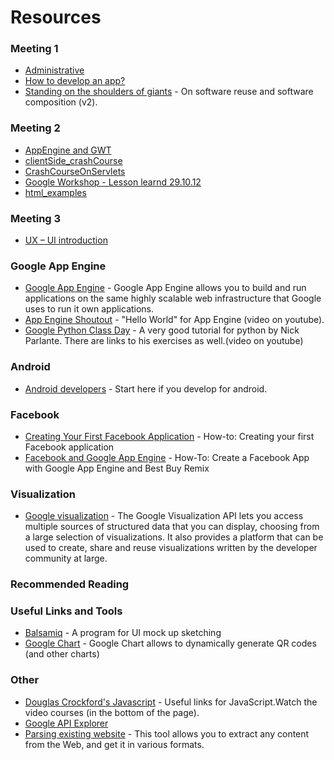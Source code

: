 # Resources

### Meeting 1

- [Administrative](http://docs.google.com/present/view?id=dd7fg6t5_8fg26w2hf)
- [How to develop an app?](http://docs.google.com/present/edit?id=0ATnSRy32pYeGZGNqM3RraG1fMjE1ZjduZjUzZmQ&hl=en_GB)
- [Standing on the shoulders of giants](http://prezi.com/6zyl4nqy2hln/standing-on-the-shoulders-of-giants-v2/) - On software reuse and software composition (v2).

### Meeting 2

- [AppEngine and GWT](http://docs.google.com/present/view?id=dd7fg6t5_8fg26w2hf)
- [clientSide_crashCourse](https://sites.google.com/site/startup14a/resources/clientSide_crashCourse.pdf?attredirects=0&d=1)
- [CrashCourseOnServlets](https://sites.google.com/site/startup14a/resources/CrashCourseOnServlets.pdf?attredirects=0&d=1)
- [Google Workshop - Lesson learnd 29.10.12 ](https://sites.google.com/site/startup14a/resources/Google%20Workshop%20-%20Lesson%20learnd%2029.10.12%20%281%29.pptx?attredirects=0&d=1)
- [html_examples](https://sites.google.com/site/startup14a/resources/html_examples.zip?attredirects=0&d=1)

### Meeting 3

- [UX – UI introduction](https://sites.google.com/site/startup14a/resources/UX%20%E2%80%93%20UI%20introduction%20%281%29.pdf?attredirects=0&d=1)

### Google App Engine

- [Google App Engine](https://developers.google.com/appengine/) - Google App Engine allows you to build and run applications on the same highly scalable web infrastructure that Google uses to run it own applications.
- [App Engine Shoutout](https://www.youtube.com/watch?v=bfgO-LXGpTM) - "Hello World" for App Engine (video on youtube).
- [Google Python Class Day](http://www.youtube.com/watch?v=tKTZoB2Vjuk&feature=channel) - A very good tutorial for python by Nick Parlante. There are links to his exercises as well.(video on youtube) 

### Android

- [Android developers](http://developer.android.com/index.html) - Start here if you develop for android.

### Facebook

- [Creating Your First Facebook Application](http://www.boutell.com/fbhowto/chapter1.html) - How-to: Creating your first Facebook application 
- [Facebook and Google App Engine](http://code.google.com/intl/iw-IL/appengine/articles/shelftalkers.html) - How-To: Create a Facebook App with Google App Engine and Best Buy Remix 

### Visualization

- [Google visualization](http://docs.google.com/Presentation?id=dcth32rs_3142dx4kcpcr) - The Google Visualization API lets you access multiple sources of structured data that you can display, choosing from a large selection of visualizations. It also provides a platform that can be used to create, share and reuse visualizations written by the developer community at large.

### Recommended Reading

### Useful Links and Tools

- [Balsamiq](http://balsamiq.com/) - A program for UI mock up sketching 
- [Google Chart](http://code.google.com/intl/iw/apis/chart/index.html) - Google Chart allows to dynamically generate QR codes (and other charts)

### Other

- [Douglas Crockford's Javascript](http://javascript.crockford.com/) - Useful links for JavaScript.Watch the video courses (in the bottom of the page).
- [Google API Explorer](http://code.google.com/apis/explorer/)
- [Parsing existing website](http://www.dapper.net/open/) - This tool allows you to extract any content from the Web, and get it in various formats.